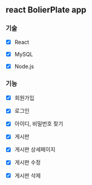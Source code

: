 ## react BolierPlate app

### 기술
- [x] React
- [x] MySQL
- [x] Node.js


### 기능
- [x] 회원가입
- [x] 로그인
- [x] 아이디, 비밀번호 찾기
- [x] 게시판
- [x] 게시판 상세페이지
- [x] 게시판 수정
- [x] 게시판 삭제



